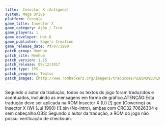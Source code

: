 ```yaml
---
title:  Insector X (Antígeno)
system: Mega Drive
platform: Console
game_title: Insector X
game_category: Ação / Tiro
game_players: 1
game_developer: Hot-B
game_publisher: Sage's Creation
game_release_date: ??/07/1990
patch_group: Nenhum
patch_site: Nenhum
patch_version: 1.15
patch_release: 09/12/2017
patch_type: IPS
patch_progress: Textos
patch_images: [http://www.romhackers.org/imagens/traducoes/%5BSMD%5D%20Insector%20X%20-%20Ant%C3%ADgeno%20-%201.png,http://www.romhackers.org/imagens/traducoes/%5BSMD%5D%20Insector%20X%20-%20Ant%C3%ADgeno%20-%202.png,http://www.romhackers.org/imagens/traducoes/%5BSMD%5D%20Insector%20X%20-%20Ant%C3%ADgeno%20-%203.png]
---
```

Segundo o autor da tradução, todos os textos do jogo foram traduzidos e acentuados, incluindo as mensagens em forma de gráfico.ATENÇÃO:Esta tradução deve ser aplicada na ROM Insector X (U) [!].gen (Cowering) ou Insector X (W) (Jul 1990) [!].bin (No-Intro), ambas com CRC32 70626304 e sem cabeçalho.OBS: Segundo o autor da tradução, a ROM do jogo não possui verificação de checksum.